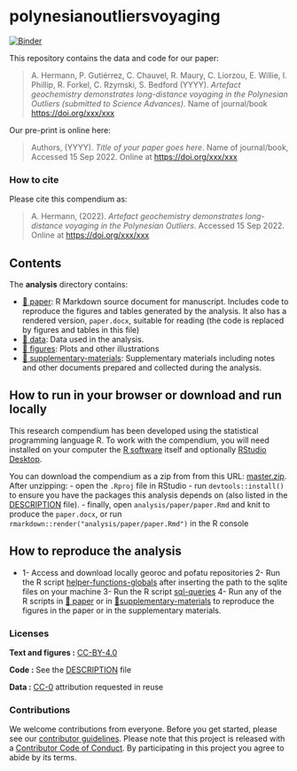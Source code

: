 
<!-- README.md is generated from README.Rmd. Please edit that file -->

# polynesianoutliersvoyaging

[![Binder](https://mybinder.org/badge_logo.svg)](https://mybinder.org/v2/gh/tupuni/polynesianoutliersvoyaging/master?urlpath=rstudio)

This repository contains the data and code for our paper:

> A. Hermann, P. Gutiérrez, C. Chauvel, R. Maury, C. Liorzou, E. Willie, I. Phillip, R. Forkel, C. Rzymski, S. Bedford (YYYY). *Artefact geochemistry demonstrates long-distance voyaging in the Polynesian Outliers (submitted to Science Advances)*. Name of journal/book
> <https://doi.org/xxx/xxx>

Our pre-print is online here:

> Authors, (YYYY). *Title of your paper goes here*. Name of
> journal/book, Accessed 15 Sep 2022. Online at
> <https://doi.org/xxx/xxx>

### How to cite

Please cite this compendium as:

> A. Hermann, (2022). *Artefact geochemistry demonstrates long-distance voyaging in the Polynesian Outliers*. Accessed 15 Sep 2022. Online at
> <https://doi.org/xxx/xxx>

## Contents

The **analysis** directory contains:

-   [:file_folder: paper](/analysis/paper): R Markdown source document
    for manuscript. Includes code to reproduce the figures and tables
    generated by the analysis. It also has a rendered version,
    `paper.docx`, suitable for reading (the code is replaced by figures
    and tables in this file)
-   [:file_folder: data](/analysis/data): Data used in the analysis.
-   [:file_folder: figures](/analysis/figures): Plots and other
    illustrations
-   [:file_folder:
    supplementary-materials](/analysis/supplementary-materials):
    Supplementary materials including notes and other documents prepared
    and collected during the analysis.

## How to run in your browser or download and run locally

This research compendium has been developed using the statistical
programming language R. To work with the compendium, you will need
installed on your computer the [R
software](https://cloud.r-project.org/) itself and optionally [RStudio
Desktop](https://rstudio.com/products/rstudio/download/).

You can download the compendium as a zip from from this URL:
[master.zip](/archive/master.zip). After unzipping: - open the `.Rproj`
file in RStudio - run `devtools::install()` to ensure you have the
packages this analysis depends on (also listed in the
[DESCRIPTION](/DESCRIPTION) file). - finally, open
`analysis/paper/paper.Rmd` and knit to produce the `paper.docx`, or run
`rmarkdown::render("analysis/paper/paper.Rmd")` in the R console

## How to reproduce the analysis

-   1- Access and download locally georoc and pofatu repositories
2- Run the R script [helper-functions-globals](analysis/helper-functions-globals.R) after inserting the path to the sqlite files on your machine
3- Run the R script [sql-queries](analysis/sql-queries.R)
4- Run any of the R scripts in [:file_folder: paper](/analysis/paper) or in [:file_folder:supplementary-materials](/analysis/supplementary-materials) to reproduce the figures in the paper or in the supplementary materials.

### Licenses

**Text and figures :**
[CC-BY-4.0](http://creativecommons.org/licenses/by/4.0/)

**Code :** See the [DESCRIPTION](DESCRIPTION) file

**Data :** [CC-0](http://creativecommons.org/publicdomain/zero/1.0/)
attribution requested in reuse

### Contributions

We welcome contributions from everyone. Before you get started, please
see our [contributor guidelines](CONTRIBUTING.md). Please note that this
project is released with a [Contributor Code of Conduct](CONDUCT.md). By
participating in this project you agree to abide by its terms.

